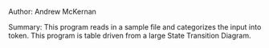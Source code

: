 Author: Andrew McKernan

Summary: This program reads in a sample file and categorizes the input into token. This program is table driven from a large State Transition Diagram.
